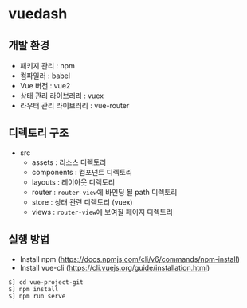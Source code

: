 # vuedash

## 개발 환경
 - 패키지 관리 : npm
 - 컴파일러 : babel
 - Vue 버전 : vue2
 - 상태 관리 라이브러리 : vuex
 - 라우터 관리 라이브러리 : vue-router

## 디렉토리 구조
 - src
   * assets : 리소스 디렉토리
   * components : 컴포넌트 디렉토리
   * layouts : 레이아웃 디렉토리
   * router : `router-view`에 바인딩 될 path 디렉토리
   * store : 상태 관련 디렉토리 (vuex)
   * views : `router-view`에 보여질 페이지 디렉토리
   

## 실행 방법
 - Install npm (https://docs.npmjs.com/cli/v6/commands/npm-install)
 - Install vue-cli (https://cli.vuejs.org/guide/installation.html)
```
$] cd vue-project-git
$] npm install
$] npm run serve
```